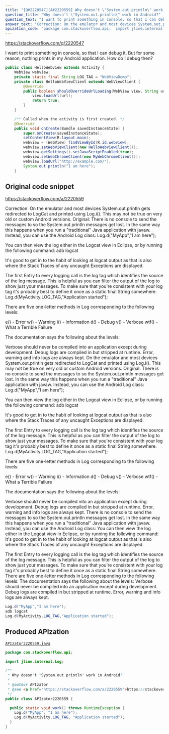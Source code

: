 ```yaml
---
title: "[Q#2220547][A#2220559] Why doesn't \"System.out.println\" work in Android?"
question_title: "Why doesn't \"System.out.println\" work in Android?"
question_text: "I want to print something in console, so that I can debug it.  But for some reason, nothing prints in my Android application. How do I debug then?"
answer_text: "Correction: On the emulator and most devices System.out.println gets redirected to LogCat and printed using Log.i(). This may not be true on very old or custom Android versions.  Original: There is no console to send the messages to so the System.out.println messages get lost.  In the same way this happens when you run a \"traditional\" Java application with javaw. Instead, you can use the Android Log class: Log.d(\"MyApp\",\"I am here\");  You can then view the log either in the Logcat view in Eclipse, or by running the following command: adb logcat  It's good to get in to the habit of looking at logcat output as that is also where the Stack Traces of any uncaught Exceptions are displayed.  The first Entry to every logging call is the log tag which identifies the source of the log message.  This is helpful as you can filter the output of the log to show just your messages.  To make sure that you're consistent with your log tag it's probably best to define it once as a static final String somewhere. Log.d(MyActivity.LOG_TAG,\"Application started\");  There are five one-letter methods in Log corresponding to the following levels:  e() - Error w() - Warning i() - Information d() - Debug v() - Verbose wtf() - What a Terrible Failure  The documentation says the following about the levels:  Verbose should never be compiled into an application except during development. Debug logs are compiled in but stripped at runtime. Error, warning and info logs are always kept. On the emulator and most devices System.out.println gets redirected to LogCat and printed using Log.i(). This may not be true on very old or custom Android versions. Original: There is no console to send the messages to so the System.out.println messages get lost.  In the same way this happens when you run a \"traditional\" Java application with javaw. Instead, you can use the Android Log class: Log.d(\"MyApp\",\"I am here\");  You can then view the log either in the Logcat view in Eclipse, or by running the following command: adb logcat  It's good to get in to the habit of looking at logcat output as that is also where the Stack Traces of any uncaught Exceptions are displayed.  The first Entry to every logging call is the log tag which identifies the source of the log message.  This is helpful as you can filter the output of the log to show just your messages.  To make sure that you're consistent with your log tag it's probably best to define it once as a static final String somewhere. Log.d(MyActivity.LOG_TAG,\"Application started\");  There are five one-letter methods in Log corresponding to the following levels:  e() - Error w() - Warning i() - Information d() - Debug v() - Verbose wtf() - What a Terrible Failure  The documentation says the following about the levels:  Verbose should never be compiled into an application except during development. Debug logs are compiled in but stripped at runtime. Error, warning and info logs are always kept. There is no console to send the messages to so the System.out.println messages get lost.  In the same way this happens when you run a \"traditional\" Java application with javaw. Instead, you can use the Android Log class: You can then view the log either in the Logcat view in Eclipse, or by running the following command: It's good to get in to the habit of looking at logcat output as that is also where the Stack Traces of any uncaught Exceptions are displayed.  The first Entry to every logging call is the log tag which identifies the source of the log message.  This is helpful as you can filter the output of the log to show just your messages.  To make sure that you're consistent with your log tag it's probably best to define it once as a static final String somewhere. There are five one-letter methods in Log corresponding to the following levels: The documentation says the following about the levels: Verbose should never be compiled into an application except during development. Debug logs are compiled in but stripped at runtime. Error, warning and info logs are always kept."
apization_code: "package com.stackoverflow.api;  import jline.internal.Log;  /**  * Why doesn't \"System.out.println\" work in Android?  *  * @author APIzator  * @see <a href=\"https://stackoverflow.com/a/2220559\">https://stackoverflow.com/a/2220559</a>  */ public class APIzator2220559 {    public static void work() throws RuntimeException {     Log.d(\"MyApp\", \"I am here\");     Log.d(MyActivity.LOG_TAG, \"Application started\");   } }"
---
```


https://stackoverflow.com/q/2220547

I want to print something in console, so that I can debug it.  But for some reason, nothing prints in my Android application.
How do I debug then?


```java
public class HelloWebview extends Activity {
    WebView webview;    
    private static final String LOG_TAG = "WebViewDemo";
    private class HelloWebViewClient extends WebViewClient {
        @Override
        public boolean shouldOverrideUrlLoading(WebView view, String url) {
            view.loadUrl(url);
            return true;
        }
    }

    /** Called when the activity is first created. */
    @Override
    public void onCreate(Bundle savedInstanceState) {
        super.onCreate(savedInstanceState);
        setContentView(R.layout.main);
        webview = (WebView) findViewById(R.id.webview);
        webview.setWebViewClient(new HelloWebViewClient());
        webview.getSettings().setJavaScriptEnabled(true);
        webview.setWebChromeClient(new MyWebChromeClient());
        webview.loadUrl("http://example.com/");    
        System.out.println("I am here");
    }
```


## Original code snippet

https://stackoverflow.com/a/2220559

Correction:
On the emulator and most devices System.out.println gets redirected to LogCat and printed using Log.i(). This may not be true on very old or custom Android versions. 
Original:
There is no console to send the messages to so the System.out.println messages get lost.  In the same way this happens when you run a &quot;traditional&quot; Java application with javaw.
Instead, you can use the Android Log class:
Log.d(&quot;MyApp&quot;,&quot;I am here&quot;);

You can then view the log either in the Logcat view in Eclipse, or by running the following command:
adb logcat

It&#x27;s good to get in to the habit of looking at logcat output as that is also where the Stack Traces of any uncaught Exceptions are displayed.

The first Entry to every logging call is the log tag which identifies the source of the log message.  This is helpful as you can filter the output of the log to show just your messages.  To make sure that you&#x27;re consistent with your log tag it&#x27;s probably best to define it once as a static final String somewhere.
Log.d(MyActivity.LOG_TAG,&quot;Application started&quot;);

There are five one-letter methods in Log corresponding to the following levels:

e() - Error
w() - Warning
i() - Information
d() - Debug
v() - Verbose
wtf() - What a Terrible Failure

The documentation says the following about the levels:

Verbose should never be compiled into an application except during development. Debug logs are compiled in but stripped at runtime. Error, warning and info logs are always kept.
On the emulator and most devices System.out.println gets redirected to LogCat and printed using Log.i(). This may not be true on very old or custom Android versions.
Original:
There is no console to send the messages to so the System.out.println messages get lost.  In the same way this happens when you run a &quot;traditional&quot; Java application with javaw.
Instead, you can use the Android Log class:
Log.d(&quot;MyApp&quot;,&quot;I am here&quot;);

You can then view the log either in the Logcat view in Eclipse, or by running the following command:
adb logcat

It&#x27;s good to get in to the habit of looking at logcat output as that is also where the Stack Traces of any uncaught Exceptions are displayed.

The first Entry to every logging call is the log tag which identifies the source of the log message.  This is helpful as you can filter the output of the log to show just your messages.  To make sure that you&#x27;re consistent with your log tag it&#x27;s probably best to define it once as a static final String somewhere.
Log.d(MyActivity.LOG_TAG,&quot;Application started&quot;);

There are five one-letter methods in Log corresponding to the following levels:

e() - Error
w() - Warning
i() - Information
d() - Debug
v() - Verbose
wtf() - What a Terrible Failure

The documentation says the following about the levels:

Verbose should never be compiled into an application except during development. Debug logs are compiled in but stripped at runtime. Error, warning and info logs are always kept.
There is no console to send the messages to so the System.out.println messages get lost.  In the same way this happens when you run a &quot;traditional&quot; Java application with javaw.
Instead, you can use the Android Log class:
You can then view the log either in the Logcat view in Eclipse, or by running the following command:
It&#x27;s good to get in to the habit of looking at logcat output as that is also where the Stack Traces of any uncaught Exceptions are displayed.

The first Entry to every logging call is the log tag which identifies the source of the log message.  This is helpful as you can filter the output of the log to show just your messages.  To make sure that you&#x27;re consistent with your log tag it&#x27;s probably best to define it once as a static final String somewhere.
There are five one-letter methods in Log corresponding to the following levels:
The documentation says the following about the levels:
Verbose should never be compiled into an application except during development. Debug logs are compiled in but stripped at runtime. Error, warning and info logs are always kept.

```java
Log.d("MyApp","I am here");
adb logcat
Log.d(MyActivity.LOG_TAG,"Application started");
```

## Produced APIzation

[`APIzator2220559.java`](https://github.com/pasqualesalza/apization-temp-data/raw/master/apizations/java/APIzator2220559.java)

```java
package com.stackoverflow.api;

import jline.internal.Log;

/**
 * Why doesn't "System.out.println" work in Android?
 *
 * @author APIzator
 * @see <a href="https://stackoverflow.com/a/2220559">https://stackoverflow.com/a/2220559</a>
 */
public class APIzator2220559 {

  public static void work() throws RuntimeException {
    Log.d("MyApp", "I am here");
    Log.d(MyActivity.LOG_TAG, "Application started");
  }
}

```